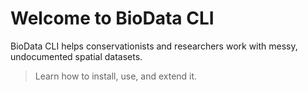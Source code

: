 # Welcome to BioData CLI

BioData CLI helps conservationists and researchers work with messy, undocumented
spatial datasets.

> Learn how to install, use, and extend it.
